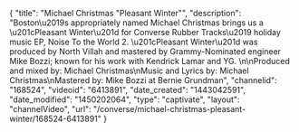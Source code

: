 {
    "title": "Michael Christmas \"Pleasant Winter\"",
    "description": "Boston\u2019s appropriately named Michael Christmas brings us a \u201cPleasant Winter\u201d for Converse Rubber Tracks\u2019 holiday music EP, Noise To the World 2. \u201cPleasant Winter\u201d was produced by North Villah and mastered by Grammy-Nominated engineer Mike Bozzi; known for his work with Kendrick Lamar and YG. \n\nProduced and mixed by: Michael Christmas\nMusic and Lyrics by: Michael Christmas\nMastered by: Mike Bozzi at Bernie Grundman",
    "channelid": "168524",
    "videoid": "6413891",
    "date_created": "1443042591",
    "date_modified": "1450202064",
    "type": "captivate",
    "layout": "channelVideo",
    "url": "\/converse\/michael-christmas-pleasant-winter\/168524-6413891"
}